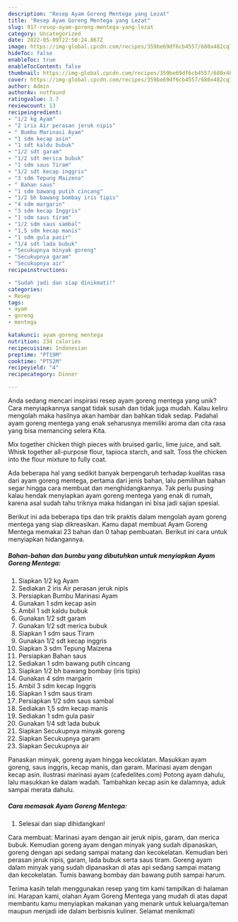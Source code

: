 ```yaml
---
description: "Resep Ayam Goreng Mentega yang Lezat"
title: "Resep Ayam Goreng Mentega yang Lezat"
slug: 917-resep-ayam-goreng-mentega-yang-lezat
category: Uncategorized
date: 2022-05-09T22:50:24.867Z
image: https://img-global.cpcdn.com/recipes/359be69df6cb4557/680x482cq70/ayam-goreng-mentega-foto-resep-utama.jpg
hideToc: false
enableToc: true
enableTocContent: false
thumbnail: https://img-global.cpcdn.com/recipes/359be69df6cb4557/680x482cq70/ayam-goreng-mentega-foto-resep-utama.jpg
cover: https://img-global.cpcdn.com/recipes/359be69df6cb4557/680x482cq70/ayam-goreng-mentega-foto-resep-utama.jpg
author: Admin
authorAv: notfound
ratingvalue: 3.7
reviewcount: 13
recipeingredient:
- "1/2 kg Ayam"
- "2 iris Air perasan jeruk nipis"
- " Bumbu Marinasi Ayam"
- "1 sdm kecap asin"
- "1 sdt kaldu bubuk"
- "1/2 sdt garam"
- "1/2 sdt merica bubuk"
- "1 sdm saus Tiram"
- "1/2 sdt kecap inggris"
- "3 sdm Tepung Maizena"
- " Bahan saus"
- "1 sdm bawang putih cincang"
- "1/2 bh bawang bombay iris tipis"
- "4 sdm margarin"
- "3 sdm kecap Inggris"
- "1 sdm saus tiram"
- "1/2 sdm saus sambal"
- "1,5 sdm kecap manis"
- "1 sdm gula pasir"
- "1/4 sdt lada bubuk"
- "Secukupnya minyak goreng"
- "Secukupnya garam"
- "Secukupnya air"
recipeinstructions:

- "Sudah jadi dan siap dinikmati!"
categories:
- Resep
tags:
- ayam
- goreng
- mentega

katakunci: ayam goreng mentega 
nutrition: 234 calories
recipecuisine: Indonesian
preptime: "PT19M"
cooktime: "PT52M"
recipeyield: "4"
recipecategory: Dinner

---
```





Anda sedang mencari inspirasi resep ayam goreng mentega yang unik? Cara menyiapkannya sangat tidak susah dan tidak juga mudah. Kalau keliru mengolah maka hasilnya akan hambar dan bahkan tidak sedap. Padahal ayam goreng mentega yang enak seharusnya memiliki aroma dan cita rasa yang bisa memancing selera Kita.





Mix together chicken thigh pieces with bruised garlic, lime juice, and salt. Whisk together all-purpose flour, tapioca starch, and salt. Toss the chicken into the flour mixture to fully coat.

Ada beberapa hal yang sedikit banyak berpengaruh terhadap kualitas rasa dari ayam goreng mentega, pertama dari jenis bahan, lalu pemilihan bahan segar hingga cara membuat dan menghidangkannya. Tak perlu pusing kalau hendak menyiapkan ayam goreng mentega yang enak di rumah, karena asal sudah tahu triknya maka hidangan ini bisa jadi sajian spesial.






Berikut ini ada beberapa tips dan trik praktis dalam mengolah ayam goreng mentega yang siap dikreasikan. Kamu dapat membuat Ayam Goreng Mentega memakai 23 bahan dan 0 tahap pembuatan. Berikut ini cara untuk menyiapkan hidangannya.

<!--inarticleads1-->

##### Bahan-bahan dan bumbu yang dibutuhkan untuk menyiapkan Ayam Goreng Mentega:

1. Siapkan 1/2 kg Ayam
1. Sediakan 2 iris Air perasan jeruk nipis
1. Persiapkan  Bumbu Marinasi Ayam
1. Gunakan 1 sdm kecap asin
1. Ambil 1 sdt kaldu bubuk
1. Gunakan 1/2 sdt garam
1. Gunakan 1/2 sdt merica bubuk
1. Siapkan 1 sdm saus Tiram
1. Gunakan 1/2 sdt kecap inggris
1. Siapkan 3 sdm Tepung Maizena
1. Persiapkan  Bahan saus
1. Sediakan 1 sdm bawang putih cincang
1. Siapkan 1/2 bh bawang bombay (iris tipis)
1. Gunakan 4 sdm margarin
1. Ambil 3 sdm kecap Inggris
1. Siapkan 1 sdm saus tiram
1. Persiapkan 1/2 sdm saus sambal
1. Sediakan 1,5 sdm kecap manis
1. Sediakan 1 sdm gula pasir
1. Gunakan 1/4 sdt lada bubuk
1. Siapkan Secukupnya minyak goreng
1. Siapkan Secukupnya garam
1. Siapkan Secukupnya air


Panaskan minyak, goreng ayam hingga kecoklatan. Masukkan ayam goreng, saus inggris, kecap manis, dan garam. Marinasi ayam dengan kecap asin. ilustrasi marinasi ayam (cafedelites.com) Potong ayam dahulu, lalu masukkan ke dalam wadah. Tambahkan kecap asin ke dalamnya, aduk sampai merata dahulu. 

<!--inarticleads2-->

##### Cara memasak Ayam Goreng Mentega:


1. Selesai dan siap dihidangkan!

Cara membuat: Marinasi ayam dengan air jeruk nipis, garam, dan merica bubuk. Kemudian goreng ayam dengan minyak yang sudah dipanaskan, goreng dengan api sedang sampai matang dan kecokelatan. Kemudian beri perasan jeruk nipis, garam, lada bubuk serta saus tiram. Goreng ayam dalam minyak yang sudah dipanaskan di atas api sedang sampai matang dan kecokelatan. Tumis bawang bombay dan bawang putih sampai harum. 

Terima kasih telah menggunakan resep yang tim kami tampilkan di halaman ini. Harapan kami, olahan Ayam Goreng Mentega yang mudah di atas dapat membantu kamu menyiapkan makanan yang menarik untuk keluarga/teman maupun menjadi ide dalam berbisnis kuliner. Selamat menikmati
